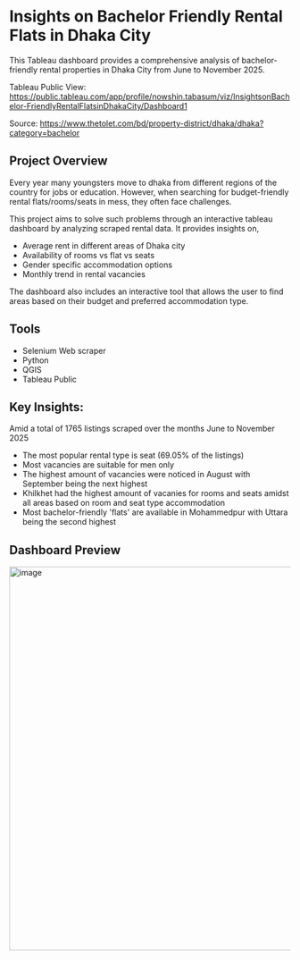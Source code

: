 # Insights on Bachelor Friendly Rental Flats in Dhaka City
This Tableau dashboard provides a comprehensive analysis of bachelor-friendly rental properties in Dhaka City from June to November 2025.

Tableau Public View: https://public.tableau.com/app/profile/nowshin.tabasum/viz/InsightsonBachelor-FriendlyRentalFlatsinDhakaCity/Dashboard1

Source: https://www.thetolet.com/bd/property-district/dhaka/dhaka?category=bachelor

## Project Overview
Every year many youngsters move to dhaka from different regions of the country for jobs or education. However, when searching for budget-friendly rental flats/rooms/seats in mess, they often face challenges. 

This project aims to solve such problems through an interactive tableau dashboard by analyzing scraped rental data. It provides insights on,
- Average rent in different areas of Dhaka city 
- Availability of rooms vs flat vs seats
- Gender specific accommodation options
- Monthly trend in rental vacancies

The dashboard also includes an interactive tool that allows the user to find areas based on their budget and preferred accommodation type.

## Tools
- Selenium Web scraper
- Python
- QGIS 
- Tableau Public

## Key Insights:
Amid a total of 1765 listings scraped over the months June to November 2025
- The most popular rental type is seat (69.05% of the listings)
- Most vacancies are suitable for men only
- The highest amount of vacancies were noticed in August with September being the next highest 
- Khilkhet had the highest amount of vacanies for rooms and seats amidst all areas based on room and seat type accommodation
- Most bachelor-friendly 'flats' are available in Mohammedpur with Uttara being the second highest

## Dashboard Preview
<img width="1401" height="687" alt="image" src="https://github.com/user-attachments/assets/0d86af3a-6cc8-4555-8696-863af92159be" />








